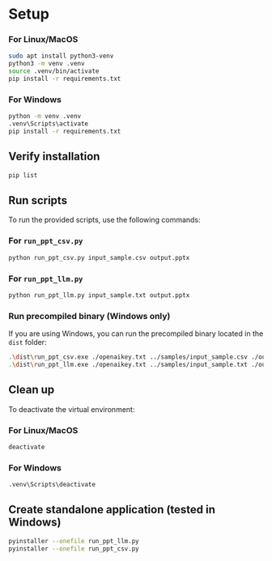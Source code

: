 # Setup

### For Linux/MacOS
```sh
sudo apt install python3-venv
python3 -m venv .venv
source .venv/bin/activate
pip install -r requirements.txt
```

### For Windows
```sh
python -m venv .venv
.venv\Scripts\activate
pip install -r requirements.txt
```

## Verify installation
```sh
pip list
```

## Run scripts

To run the provided scripts, use the following commands:

### For `run_ppt_csv.py`
```sh
python run_ppt_csv.py input_sample.csv output.pptx
```

### For `run_ppt_llm.py`
```sh
python run_ppt_llm.py input_sample.txt output.pptx
```

### Run precompiled binary (Windows only)

If you are using Windows, you can run the precompiled binary located in the `dist` folder:

```sh
.\dist\run_ppt_csv.exe ./openaikey.txt ../samples/input_sample.csv ./output.pptx
.\dist\run_ppt_llm.exe ./openaikey.txt ../samples/input_sample.txt ./output.pptx
```

## Clean up
To deactivate the virtual environment:

### For Linux/MacOS
```sh
deactivate
```

### For Windows
```sh
.venv\Scripts\deactivate
```

## Create standalone application (tested in Windows)
```sh
pyinstaller --onefile run_ppt_llm.py
pyinstaller --onefile run_ppt_csv.py
```